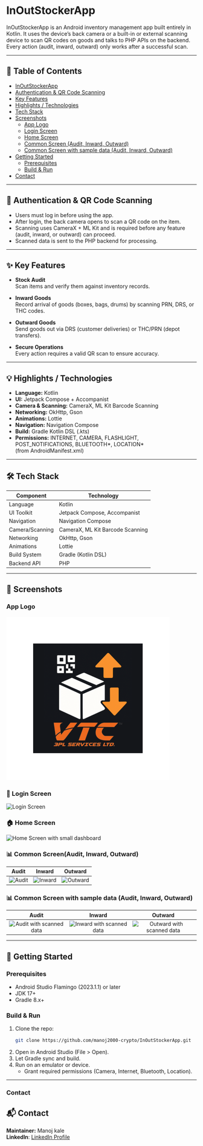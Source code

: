 # InOutStockerApp

InOutStockerApp is an Android inventory management app built entirely in Kotlin. It uses the device’s back camera or a built-in or external scanning device to scan QR codes on goods and talks to PHP APIs on the backend. Every action (audit, inward, outward) only works after a successful scan.

---

## 📑 Table of Contents

- [InOutStockerApp](#inoutstockerapp)  
- [Authentication & QR Code Scanning](#-authentication--qr-code-scanning)  
- [Key Features](#-key-features)  
- [Highlights / Technologies](#-highlights--technologies)  
- [Tech Stack](#-tech-stack)  
- [Screenshots](#-screenshots)  
  - [App Logo](#app-logo)  
  - [Login Screen](#-login-screen)  
  - [Home Screen](#-home-screen)  
  - [Common Screen (Audit, Inward, Outward)](#-common-screenaudit-inward-outward)  
  - [Common Screen with sample data (Audit, Inward, Outward)](#-common-screen-with-sample-data-audit-inward-outward)  
- [Getting Started](#-getting-started)  
  - [Prerequisites](#prerequisites)  
  - [Build & Run](#build--run)  
- [Contact](#contact)  

---

## 🔐 Authentication & QR Code Scanning

- Users must log in before using the app.
- After login, the back camera opens to scan a QR code on the item.
- Scanning uses CameraX + ML Kit and is required before any feature (audit, inward, or outward) can proceed.
- Scanned data is sent to the PHP backend for processing.

---

## ✨ Key Features

- **Stock Audit**  
  Scan items and verify them against inventory records.

- **Inward Goods**  
  Record arrival of goods (boxes, bags, drums) by scanning PRN, DRS, or THC codes.

- **Outward Goods**  
  Send goods out via DRS (customer deliveries) or THC/PRN (depot transfers).

- **Secure Operations**  
  Every action requires a valid QR scan to ensure accuracy.

---

## 💡 Highlights / Technologies

- **Language:** Kotlin  
- **UI:** Jetpack Compose + Accompanist  
- **Camera & Scanning:** CameraX, ML Kit Barcode Scanning  
- **Networking:** OkHttp, Gson  
- **Animations:** Lottie  
- **Navigation:** Navigation Compose  
- **Build:** Gradle Kotlin DSL (.kts)  
- **Permissions:** INTERNET, CAMERA, FLASHLIGHT, POST_NOTIFICATIONS, BLUETOOTH*, LOCATION*  
  (from AndroidManifest.xml)

---

## 🛠 Tech Stack

| Component        | Technology                             |
|------------------|----------------------------------------|
| Language         | Kotlin                                 |
| UI Toolkit       | Jetpack Compose, Accompanist           |
| Navigation       | Navigation Compose                     |
| Camera/Scanning  | CameraX, ML Kit Barcode Scanning       |
| Networking       | OkHttp, Gson                           |
| Animations       | Lottie                                 |
| Build System     | Gradle (Kotlin DSL)                    |
| Backend API      | PHP                                    |

---

## 📸 Screenshots

### App Logo
![App Logo](app/src/main/res/mipmap-xxxhdpi/ic_launcher_foreground.webp)

### 🔐 Login Screen
<img src="https://github.com/user-attachments/assets/4a4703e8-7178-4bc4-bf61-b9e3e3c718bd" alt="Login Screen" width="300"/>   

### 🏠 Home Screen
<img src="https://github.com/user-attachments/assets/a2fe5b65-67f4-41fa-8ed7-42a15cd21181" alt="Home Screen with small dashboard" width="300"/>   

### 📊 Common Screen(Audit, Inward, Outward)
| Audit | Inward | Outward |
|:-----:|:------:|:-------:|
| <img src="https://github.com/user-attachments/assets/b30ae3f2-def9-4736-b88c-fc3228962878" alt="Audit" width="150" /> | <img src="https://github.com/user-attachments/assets/ff11c461-4142-4892-adda-ff192a7aa083" alt="Inward" width="150" /> | <img src="https://github.com/user-attachments/assets/3c63ca93-7a85-4fbe-a0b2-c564d1329da4" alt="Outward" width="150" /> |

### 📊 Common Screen with sample data (Audit, Inward, Outward)
| Audit | Inward | Outward |
|:-----:|:------:|:-------:|
| <img src="https://github.com/user-attachments/assets/ea4e2bf7-ab44-402f-93a9-558ed18aee9a" alt="Audit with scanned data" width="150" /> | <img src="https://github.com/user-attachments/assets/6ffc6449-aa44-43fb-aa79-8b31eab6fce0" alt="Inward with scanned data" width="150" /> | <img src="https://github.com/user-attachments/assets/54418911-89b0-41dc-931c-87e98d8371cd" alt="Outward with scanned data" width="150" /> |

---

## 🚀 Getting Started

### Prerequisites

- Android Studio Flamingo (2023.1.1) or later  
- JDK 17+  
- Gradle 8.x+

### Build & Run

1. Clone the repo:
   ```bash
   git clone https://github.com/manoj2000-crypto/InOutStockerApp.git
   ```
2. Open in Android Studio (File > Open).
3. Let Gradle sync and build.
4. Run on an emulator or device.
   - Grant required permissions (Camera, Internet, Bluetooth, Location).

---

### Contact

## 📬 Contact

**Maintainer:** Manoj kale  
**LinkedIn**: [LinkedIn Profile](https://www.linkedin.com/in/manojkalemk/)
